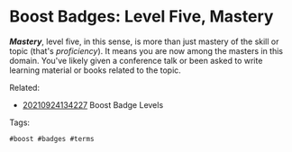 # Boost Badges: Level Five, Mastery

***Mastery***, level five, in this sense, is more than just mastery of
the skill or topic (that's *proficiency*). It means you are now among
the masters in this domain. You've likely given a conference talk or
been asked to write learning material or books related to the topic.

Related:

* [20210924134227](/20210924134227/) Boost Badge Levels

Tags:

    #boost #badges #terms

